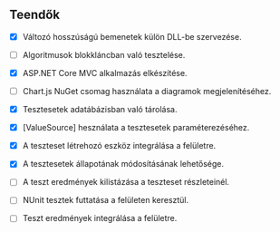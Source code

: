 ﻿## Teendők

- [X] Változó hosszúságú bemenetek külön DLL-be szervezése.

- [ ] Algoritmusok blokkláncban való tesztelése.

- [X] ASP.NET Core MVC alkalmazás elkészítése.

- [ ] Chart.js NuGet csomag használata a diagramok megjelenítéséhez.

- [X] Tesztesetek adatábázisban való tárolása.

- [X] [ValueSource] hesználata a tesztesetek paraméterezéséhez.

- [X] A teszteset létrehozó eszköz integrálása a felületre.

- [X] A tesztesetek állapotának módosításának lehetősége.

- [ ] A teszt eredmények kilistázása a teszteset részleteinél.

- [ ] NUnit tesztek futtatása a felületen keresztül.

- [ ] Teszt eredmények integrálása a felületre.